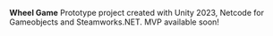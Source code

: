**Wheel Game**
Prototype project created with Unity 2023, Netcode for Gameobjects and Steamworks.NET.
MVP available soon!
